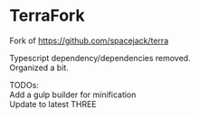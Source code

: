 # TerraFork

Fork of https://github.com/spacejack/terra

Typescript dependency/dependencies removed.  
Organized a bit.

TODOs:  
Add a gulp builder for minification  
Update to latest THREE  
